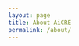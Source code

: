 ```yaml
---
layout: page
title: About AiCRE
permalink: /about/
---
```



<head>
    <!-- ...other head elements... -->
    <link href="https://fonts.googleapis.com/css2?family=Roboto:wght@400&display=swap" rel="stylesheet">
</head>

<span id="about"></span>

<!-- Load library from the CDN -->
<script src="https://unpkg.com/typed.js@2.1.0/dist/typed.umd.js"></script>

<script>
  var hello = new Typed('#about', {
    strings: ['AiCRE makes software to maximize financial stability for tenants,^50\n agents,^50\n and retail CRE owners.^1000\n' + 
    'This website hosts a tool to support this goal.^1000\n The tool optimizes the most important activity in CRE:^500\n tenant selection. ^2000\n' + 
    '<br><br> It is a portal to our tenant selection AI.^700\n It was made just for you and your properties.^1000\n It was trained to specialize in tenant selection by learning from the largest database in Retail CRE. ^1000\n<br><br>' + 
    'Use it to help select the right tenants,^250\n assure prospects your vacancy is the best space,^250\n close deals faster,^250\n reduce time off market,^250\n minimize turnover,^250\n optimize tenant mix,^250\n and improve Net Operating Income.'],
    typeSpeed: 35,
    startDelay: 250,
    smartBackspace: false,
    loop: false,
    backDelay: 1000, // Delay period after the text is typed out
    showCursor: true,
    cursorChar: '|'
  });
</script>
